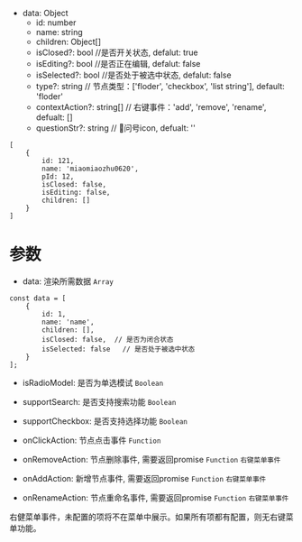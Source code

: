  
 *  data: Object
    * id: number
    * name: string
    * children: Object[]
    * isClosed?: bool //是否开关状态, defalut: true
    * isEditing?: bool //是否正在编辑, defalut: false
    * isSelected?: bool //是否处于被选中状态, defalut: false
    * type?: string // 节点类型：['floder', 'checkbox', 'list string'], default: 'floder'
    * contextAction?: string[] // 右键事件：'add', 'remove', 'rename', defualt: []
    * questionStr?: string // 问号icon, defualt: ''


```
[
	{
		id: 121,
		name: 'miaomiaozhu0620',
		pId: 12,
		isClosed: false,
		isEditing: false,
		children: []
	}
]
```

# 参数
- data: 渲染所需数据 `Array`
```
const data = [
	{
		id: 1,
		name: 'name',
		children: [],
		isClosed: false,  // 是否为闭合状态
		isSelected: false   // 是否处于被选中状态
	}
];
```
- isRadioModel: 是否为单选模试 `Boolean`
- supportSearch: 是否支持搜索功能 `Boolean`
- supportCheckbox: 是否支持选择功能 `Boolean`
- onClickAction: 节点点击事件 `Function`

- onRemoveAction: 节点删除事件, 需要返回promise `Function` `右键菜单事件`
- onAddAction: 新增节点事件, 需要返回promise `Function` `右键菜单事件`
- onRenameAction: 节点重命名事件, 需要返回promise `Function` `右键菜单事件`


右健菜单事件，未配置的项将不在菜单中展示。如果所有项都有配置，则无右键菜单功能。

